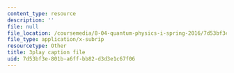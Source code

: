 ```yaml
---
content_type: resource
description: ''
file: null
file_location: /coursemedia/8-04-quantum-physics-i-spring-2016/7d53bf3e801ba6ffbb82d3d3e1c67f06_8Dxo4LPK_9w.srt
file_type: application/x-subrip
resourcetype: Other
title: 3play caption file
uid: 7d53bf3e-801b-a6ff-bb82-d3d3e1c67f06
---
```

